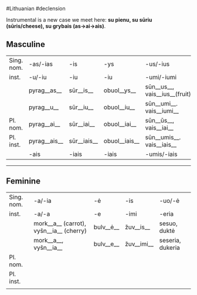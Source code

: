#Lithuanian #declension 

Instrumental is a new case we meet here: __su pienu, su sūriu (sūris/cheese), su grybais (as->ai->ais)__.

## Masculine

|  |  |  |  |  |  |
| ---- | ---- | ---- | ---- | ---- | ---- |
| Sing. nom. | -as/-ias | -is | -ys | -us/-ius | -uo |
| inst. | -u/-iu | -iu | -iu | -umi/-iumi | -eniu |
|  | pyrag__as__ | sūr__is__ | obuol__ys__ | sūn__us__, vais__ius__(fruit) | vand__uo__ |
|  | pyrag__u__ | sūr__iu__ | obuol__iu__ | sūn__umi__. vais__iumi__ | vand__eniu__ |
| Pl. nom. | pyrag__ai__ | sūr__iai__ | obuol__iai__ | sūn__ūs__, vais__iai__ | vand__enys__ |
| Pl. inst. | pyrag__ais__ | sūr__iais__ | obuol__iais__ | sūn__umis__. vais__iais__ | vand__enimis__ |
|  | -ais | -iais | -iais | -umis/-iais | -en imis |

---


## Feminine

|  |  |  |  |  |
| ---- | ---- | ---- | ---- | ---- |
| Sing. nom. | -a/-ia | -ė | -is | -uo/-ė |
| inst. | -a/-a | -e | -imi | -eria |
|  | mork__a__ (carrot), vyšn__ia__ (cherry) | bulv__ė__ | žuv__is__ | sesuo, duktė |
|  | mork__a__, vyšn__ia__ | bulv__e__ | žuv__imi__ | seseria, dukeria |
| Pl. nom. |  |  |  |  |
| Pl. inst. |  |  |  |  |
|  |  |  |  |  |

  

  

  